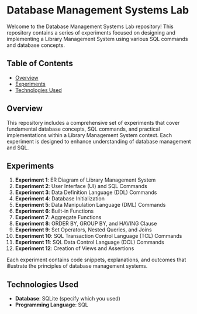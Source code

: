 # Database Management Systems Lab

Welcome to the Database Management Systems Lab repository! This repository contains a series of experiments focused on designing and implementing a Library Management System using various SQL commands and database concepts.

## Table of Contents

- [Overview](#overview)
- [Experiments](#experiments)
- [Technologies Used](#technologies-used)


## Overview

This repository includes a comprehensive set of experiments that cover fundamental database concepts, SQL commands, and practical implementations within a Library Management System context. Each experiment is designed to enhance understanding of database management and SQL.

## Experiments

1. **Experiment 1**: ER Diagram of Library Management System
2. **Experiment 2**: User Interface (UI) and SQL Commands
3. **Experiment 3**: Data Definition Language (DDL) Commands
4. **Experiment 4**: Database Initialization
5. **Experiment 5**: Data Manipulation Language (DML) Commands
6. **Experiment 6**: Built-in Functions
7. **Experiment 7**: Aggregate Functions
8. **Experiment 8**: ORDER BY, GROUP BY, and HAVING Clause
9. **Experiment 9**: Set Operators, Nested Queries, and Joins
10. **Experiment 10**: SQL Transaction Control Language (TCL) Commands
11. **Experiment 11**: SQL Data Control Language (DCL) Commands
12. **Experiment 12**: Creation of Views and Assertions

Each experiment contains code snippets, explanations, and outcomes that illustrate the principles of database management systems.

## Technologies Used

- **Database**: SQLite (specify which you used)
- **Programming Language**: SQL


